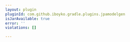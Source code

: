 ```yaml
---
layout: plugin
pluginId: com.github.iboyko.gradle.plugins.jpamodelgen
isJarAvailable: true
error: ''
violations: []

---
```

